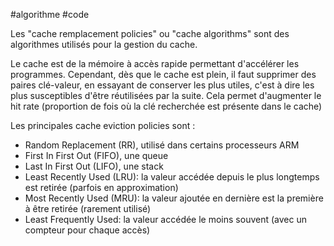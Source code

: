 #algorithme #code 

Les "cache remplacement policies" ou "cache algorithms" sont des algorithmes utilisés pour la gestion du cache.

Le cache est de la mémoire à accès rapide permettant d'accélérer les programmes. Cependant, dès que le cache est plein, il faut supprimer des paires clé-valeur, en essayant de conserver les plus utiles, c'est à dire les plus susceptibles d'être réutilisées par la suite. Cela permet d'augmenter le hit rate (proportion de fois où la clé recherchée est présente dans le cache)

Les principales cache eviction policies sont :
- Random Replacement (RR), utilisé dans certains processeurs ARM
- First In First Out (FIFO), une queue 
- Last In First Out (LIFO), une stack
- Least Recently Used (LRU): la valeur accédée depuis le plus longtemps est retirée (parfois en approximation)
- Most Recently Used (MRU): la valeur ajoutée en dernière est la première à être retirée (rarement utilisé)
- Least Frequently Used: la valeur accédée le moins souvent (avec un compteur pour chaque accès)